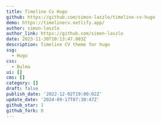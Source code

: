 ```yaml
---
title: Timeline Cv Hugo
github: https://github.com/simon-laszlo/timeline-cv-hugo
demo: https://timelinecv.netlify.app/
author: simon-laszlo
author_link: https://github.com/simon-laszlo
date: 2023-11-30T10:13:47.803Z
description: Timeline CV theme for hugo
ssg:
  - Hugo
css:
  - Bulma
ui: []
cms: []
category: []
draft: false
publish_date: '2022-12-02T19:00:02Z'
update_date: '2024-09-17T07:30:47Z'
github_star: 1
github_fork: 0
---
```

